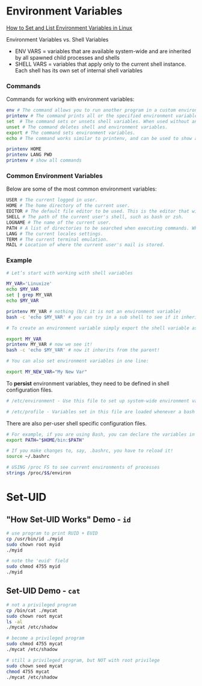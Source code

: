 # Environment Variables

[How to Set and List Environment Variables in Linux](https://linuxize.com/post/how-to-set-and-list-environment-variables-in-linux/)

Environment Variables vs. Shell Variables
- ENV VARS = variables that are available system-wide and are inherited by all spawned child processes and shells
- SHELL VARS = variables that apply only to the current shell instance. Each shell has its own set of internal shell variables

### Commands

Commands for working with environment variables:

```bash
env # The command allows you to run another program in a custom environment without modifying the current one. When used without an argument it will print a list of the current environment variables.
printenv # The command prints all or the specified environment variables.
set  # The command sets or unsets shell variables. When used without an argument it will print a list of all variables including environment and shell variables, and shell functions.
unset # The command deletes shell and environment variables.
export # The command sets environment variables.
echo # The command works similar to printenv, and can be used to show a particular shell variable 

printenv HOME
printenv LANG PWD
printenv # show all commands
```

### Common Environment Variables

Below are some of the most common environment variables:

```bash
USER # The current logged in user.
HOME # The home directory of the current user.
EDITOR # The default file editor to be used. This is the editor that will be used when you type edit in your terminal.
SHELL # The path of the current user's shell, such as bash or zsh.
LOGNAME # The name of the current user.
PATH # A list of directories to be searched when executing commands. When you run a command the system will search those directories in this order and use the first found executable.
LANG # The current locales settings.
TERM # The current terminal emulation.
MAIL # Location of where the current user's mail is stored.
```

### Example

```bash
# Let’s start with working with shell variables

MY_VAR='Linuxize'
echo $MY_VAR 
set | grep MY_VAR
echo $MY_VAR

printenv MY_VAR # nothing (b/c it is not an environment variable)
bash -c 'echo $MY_VAR' # you can try in a sub shell to see if it inherits from the parent, but won’t show anything for the same reason

# To create an environment variable simply export the shell variable as an environment variable:

export MY_VAR
printenv MY_VAR # now we see it!
bash -c 'echo $MY_VAR' # now it inherits from the parent!

# You can also set environment variables in one line:

export MY_NEW_VAR="My New Var"
```

To **persist** environment variables, they need to be defined in shell configuration files.

```bash
# /etc/environment - Use this file to set up system-wide environment variables. (just use key-value pairs)

# /etc/profile - Variables set in this file are loaded whenever a bash login shell is entered. Must use export.
```

There are also per-user shell specific configuration files. 

```bash
# For example, if you are using Bash, you can declare the variables in the ~/.bashrc. (again, you have to use export.)
export PATH="$HOME/bin:$PATH"

# If you make changes to, say, .bashrc, you have to reload it!
source ~/.bashrc

# USING /proc FS to see current environments of processes
strings /proc/$$/environ
```

# Set-UID

## "How Set-UID Works" Demo - `id`

```bash
# use program to print RUID + EUID
cp /usr/bin/id ./myid
sudo chown root myid
./myid

# note the 'euid' field
sudo chmod 4755 myid
./myid
```

## Set-UID Demo - `cat`

```bash
# not a privileged program
cp /bin/cat ./mycat
sudo chown root mycat
ls -al
./mycat /etc/shadow

# become a privileged program
sudo chmod 4755 mycat
./mycat /etc/shadow

# still a privileged program, but NOT with root privilege
sudo chown seed mycat
chmod 4755 mycat
./mycat /etc/shadow
```
